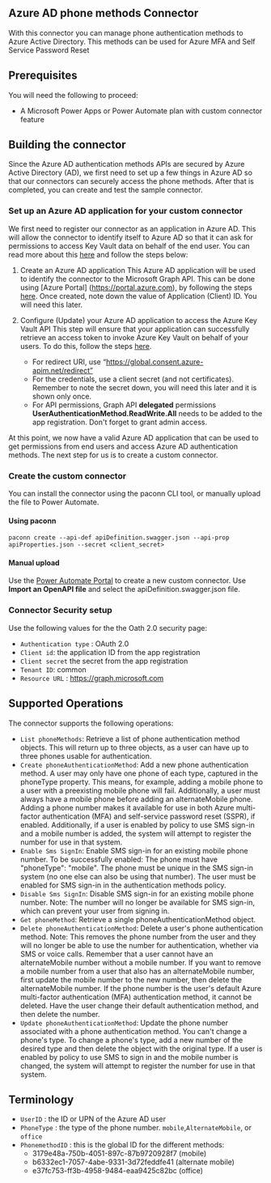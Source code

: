 
## Azure AD phone methods Connector
With this connector you can manage phone authentication methods to Azure Active Directory. This methods can be used for Azure MFA and Self Service Password Reset



## Prerequisites
You will need the following to proceed:
* A Microsoft Power Apps or Power Automate plan with custom connector feature

## Building the connector 
Since the Azure AD authentication methods APIs are secured by Azure Active Directory (AD), we first need to set up a few things in Azure AD so that our connectors can securely access the phone methods. After that is completed, you can create and test the sample connector.

### Set up an Azure AD application for your custom connector
We first need to register our connector as an application in Azure AD.  This will allow the connector to identify itself to Azure AD so that it can ask for permissions to access Key Vault data on behalf of the end user.  You can read more about this [here](https://docs.microsoft.com/en-us/azure/active-directory/develop/authentication-scenarios) and follow the steps below:

1. Create an Azure AD application
This Azure AD application will be used to identify the connector to the Microsoft Graph API.  This can be done using [Azure Portal] (https://portal.azure.com), by following the steps [here](https://docs.microsoft.com/en-us/azure/active-directory/develop/quickstart-register-app).  Once created, note down the value of Application (Client) ID.  You will need this later.

2. Configure (Update) your Azure AD application to access the Azure Key Vault API
This step will ensure that your application can successfully retrieve an access token to invoke Azure Key Vault on behalf of your users.  To do this, follow the steps [here](https://docs.microsoft.com/en-us/azure/active-directory/develop/quickstart-configure-app-access-web-apis).
    - For redirect URI, use “https://global.consent.azure-apim.net/redirect”
    - For the credentials, use a client secret (and not certificates).  Remember to note the secret down, you will need this later and it is shown only once.
    - For API permissions, Graph API **delegated** permissions **UserAuthenticationMethod.ReadWrite.All** needs to be added to the app registration. Don't forget to grant admin access.
   
At this point, we now have a valid Azure AD application that can be used to get permissions from end users and access Azure AD authentication methods.  The next step for us is to create a custom connector.

### Create the custom connector
You can install the connector using the paconn CLI tool, or manually upload the file to Power Automate.

#### Using paconn
```paconn
paconn create --api-def apiDefinition.swagger.json --api-prop apiProperties.json --secret <client_secret>
```

#### Manual upload
Use the [Power Automate Portal](https://flow.microsoft.com) to create a new custom connector. Use **Import an OpenAPI file** and select the apiDefinition.swagger.json file.

### Connector Security setup

Use the following values for the the Oath 2.0 security page:

* `Authentication type` : OAuth 2.0
* `Client id`: the application ID from the app registration
* `Client secret` the secret from the app registration
* `Tenant ID`: common
* `Resource URL` : https://graph.microsoft.com


## Supported Operations
The connector supports the following operations:
* `List phoneMethods`: Retrieve a list of phone authentication method objects. This will return up to three objects, as a user can have up to three phones usable for authentication.
* `Create phoneAuthenticationMethod`: Add a new phone authentication method. A user may only have one phone of each type, captured in the phoneType property. This means, for example, adding a mobile phone to a user with a preexisting mobile phone will fail. Additionally, a user must always have a mobile phone before adding an alternateMobile phone.  Adding a phone number makes it available for use in both Azure multi-factor authentication (MFA) and self-service password reset (SSPR), if enabled.  Additionally, if a user is enabled by policy to use SMS sign-in and a mobile number is added, the system will attempt to register the number for use in that system.
* `Enable Sms SignIn`: Enable SMS sign-in for an existing mobile phone number. To be successfully enabled:  The phone must have \"phoneType\": \"mobile\". The phone must be unique in the SMS sign-in system (no one else can also be using that number). The user must be enabled for SMS sign-in in the authentication methods policy.
* `Disable Sms SignIn`: Disable SMS sign-in for an existing mobile phone number.  Note: The number will no longer be available for SMS sign-in, which can prevent your user from signing in.
* `Get phoneMethod`: Retrieve a single phoneAuthenticationMethod object.
* `Delete phoneAuthenticationMethod`: Delete a user's phone authentication method.  Note: This removes the phone number from the user and they will no longer be able to use the number for authentication, whether via SMS or voice calls.  Remember that a user cannot have an alternateMobile number without a mobile number. If you want to remove a mobile number from a user that also has an alternateMobile number, first update the mobile number to the new number, then delete the alternateMobile number.  If the phone number is the user's default Azure multi-factor authentication (MFA) authentication method, it cannot be deleted. Have the user change their default authentication method, and then delete the number.
* `Update phoneAuthenticationMethod`: Update the phone number associated with a phone authentication method.  You can't change a phone's type. To change a phone's type, add a new number of the desired type and then delete the object with the original type.  If a user is enabled by policy to use SMS to sign in and the mobile number is changed, the system will attempt to register the number for use in that system.

## Terminology


* `UserID` : the ID or UPN of the Azure AD user
* `PhoneType` : the type of the phone number. `mobile`,`AlternateMobile`, or `office`
* `PhonemethodID` : this is the global ID for the different methods:
    * 3179e48a-750b-4051-897c-87b9720928f7 (mobile)
    * b6332ec1-7057-4abe-9331-3d72feddfe41 (alternate mobile)
    * e37fc753-ff3b-4958-9484-eaa9425c82bc (office)

